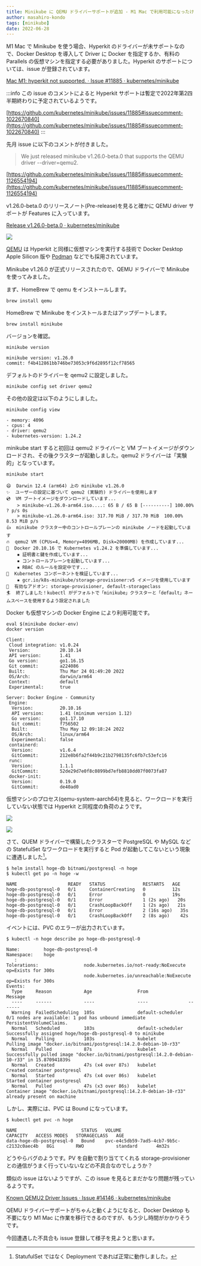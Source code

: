 ```yaml
---
title: Minikube に QEMU ドライバーサポートが追加 - M1 Mac で利用可能になったけど...
author: masahiro-kondo
tags: [minikube]
date: 2022-06-28
---
```


M1 Mac で Minikube を使う場合、Hyperkit のドライバーが未サポートなので、Docker Desktop を導入して Driver に Docker を指定するか、有料の Parallels の仮想マシンを指定する必要がありました。Hyperkit のサポートについては、issue が登録されています。

[Mac M1: hyperkit not supported. · Issue #11885 · kubernetes/minikube](https://github.com/kubernetes/minikube/issues/11885)

:::info
この issue のコメントによると Hyperkit サポートは暫定で2022年第2四半期終わりに予定されているようです。

[https://github.com/kubernetes/minikube/issues/11885#issuecomment-1022670840](https://github.com/kubernetes/minikube/issues/11885#issuecomment-1022670840)
:::

先月 issue に以下のコメントが付きました。

> We just released minikube v1.26.0-beta.0 that supports the QEMU driver --driver=qemu2.

[https://github.com/kubernetes/minikube/issues/11885#issuecomment-1126554194](https://github.com/kubernetes/minikube/issues/11885#issuecomment-1126554194)

v1.26.0-beta.0 のリリースノート(Pre-release)を見ると確かに QEMU driver サポートが Features に入っています。

[Release v1.26.0-beta.0 · kubernetes/minikube](https://github.com/kubernetes/minikube/releases/tag/v1.26.0-beta.0)

![](https://i.gyazo.com/4273b4fc5a0e38c38f8bcbb9bdb1f9ab.png)

[QEMU](https://www.qemu.org/) は Hyperkit と同様に仮想マシンを実行する技術で Docker Desktop Apple Silicon 版や [Podman](/blogs/2022/02/23/podman-machine/) などでも採用されています。

Minikube v1.26.0 が正式リリースされたので、QEMU ドライバーで Minikube を使ってみました。

まず、HomeBrew で qemu をインストールします。

```shell
brew install qemu
```

HomeBrew で Minikube をインストールまたはアップデートします。

```shell
brew install minikube
```

バージョンを確認。

```shell
minikube version
```
```
minikube version: v1.26.0
commit: f4b412861bb746be73053c9f6d2895f12cf78565
```

デフォルトのドライバーを qemu2 に設定しました。

```shell
minikube config set driver qemu2
```

その他の設定は以下のようにしました。

```shell
minikube config view
```
```
- memory: 4096
- cpus: 4
- driver: qemu2
- kubernetes-version: 1.24.2
```

minikube start すると初回は qemu2 ドライバーと VM ブートイメージがダウンロードされ、その後クラスターが起動しました。qemu2 ドライバーは「実験的」となっています。

```shell
minikube start
```
```
😄  Darwin 12.4 (arm64) 上の minikube v1.26.0
✨  ユーザーの設定に基づいて qemu2 (実験的) ドライバーを使用します
💿  VM ブートイメージをダウンロードしています...
    > minikube-v1.26.0-arm64.iso....: 65 B / 65 B [----------] 100.00% ? p/s 0s
    > minikube-v1.26.0-arm64.iso: 317.70 MiB / 317.70 MiB  100.00% 8.53 MiB p/s
👍  minikube クラスター中のコントロールプレーンの minikube ノードを起動しています
🔥  qemu2 VM (CPUs=4, Memory=4096MB, Disk=20000MB) を作成しています...
🐳  Docker 20.10.16 で Kubernetes v1.24.2 を準備しています...
    ▪ 証明書と鍵を作成しています...
    ▪ コントロールプレーンを起動しています...
    ▪ RBAC のルールを設定中です...
🔎  Kubernetes コンポーネントを検証しています...
    ▪ gcr.io/k8s-minikube/storage-provisioner:v5 イメージを使用しています
🌟  有効なアドオン: storage-provisioner, default-storageclass
🏄  終了しました！kubectl がデフォルトで「minikube」クラスターと「default」ネームスペースを使用するよう設定されました
```

Docker も仮想マシンの Docker Engine により利用可能です。

```shell
eval $(minikube docker-env)
docker version
```
```
Client:
 Cloud integration: v1.0.24
 Version:           20.10.14
 API version:       1.41
 Go version:        go1.16.15
 Git commit:        a224086
 Built:             Thu Mar 24 01:49:20 2022
 OS/Arch:           darwin/arm64
 Context:           default
 Experimental:      true

Server: Docker Engine - Community
 Engine:
  Version:          20.10.16
  API version:      1.41 (minimum version 1.12)
  Go version:       go1.17.10
  Git commit:       f756502
  Built:            Thu May 12 09:18:24 2022
  OS/Arch:          linux/arm64
  Experimental:     false
 containerd:
  Version:          v1.6.4
  GitCommit:        212e8b6fa2f44b9c21b2798135fc6fb7c53efc16
 runc:
  Version:          1.1.1
  GitCommit:        52de29d7e0f8c0899bd7efb8810dd07f0073fa87
 docker-init:
  Version:          0.19.0
  GitCommit:        de40ad0
```

仮想マシンのプロセス(qemu-system-aarch64)を見ると、ワークロードを実行していない状態では Hyperkit と同程度の負荷のようです。

![](https://i.gyazo.com/87bba3d8d451ea6a444e730ffead91cb.png)

![](https://i.gyazo.com/4fe0279fdeab3f7b023464bcbea3950d.png)

さて、QUEM ドライバーで構築したクラスターで PostgreSQL や MySQL などの StatefulSet なワークロードを実行すると Pod が起動してこないという現象に遭遇しました[^1]。

[^1]: StatufulSet ではなく Deployment であれば正常に動作しました。

```shell
$ helm install hoge-db bitnami/postgresql -n hoge
$ kubectl get po -n hoge -w
```
```
NAME                   READY   STATUS              RESTARTS   AGE
hoge-db-postgresql-0   0/1     ContainerCreating   0          12s
hoge-db-postgresql-0   0/1     Error               0          19s
hoge-db-postgresql-0   0/1     Error               1 (2s ago)   20s
hoge-db-postgresql-0   0/1     CrashLoopBackOff    1 (2s ago)   21s
hoge-db-postgresql-0   0/1     Error               2 (16s ago)   35s
hoge-db-postgresql-0   0/1     CrashLoopBackOff    2 (8s ago)    42s
```

イベントには、PVC のエラーが出力されています。

```shell
$ kubectl -n hoge describe po hoge-db-postgresql-0
```
```
Name:         hoge-db-postgresql-0
Namespace:    hoge
   :
Tolerations:                 node.kubernetes.io/not-ready:NoExecute op=Exists for 300s
                             node.kubernetes.io/unreachable:NoExecute op=Exists for 300s
Events:
  Type     Reason            Age                 From               Message
  ----     ------            ----                ----               -------
  Warning  FailedScheduling  105s                default-scheduler  0/1 nodes are available: 1 pod has unbound immediate PersistentVolumeClaims.
  Normal   Scheduled         103s                default-scheduler  Successfully assigned hoge/hoge-db-postgresql-0 to minikube
  Normal   Pulling           103s                kubelet            Pulling image "docker.io/bitnami/postgresql:14.2.0-debian-10-r33"
  Normal   Pulled            87s                 kubelet            Successfully pulled image "docker.io/bitnami/postgresql:14.2.0-debian-10-r33" in 15.870941839s
  Normal   Created           47s (x4 over 87s)   kubelet            Created container postgresql
  Normal   Started           47s (x4 over 86s)   kubelet            Started container postgresql
  Normal   Pulled            47s (x3 over 86s)   kubelet            Container image "docker.io/bitnami/postgresql:14.2.0-debian-10-r33" already present on machine
```

しかし、実際には、PVC は Bound になっています。

```shell
$ kubectl get pvc -n hoge
```
```
NAME                        STATUS   VOLUME                                     CAPACITY   ACCESS MODES   STORAGECLASS   AGE
data-hoge-db-postgresql-0   Bound    pvc-e4c5db59-7ad5-4cb7-9b5c-c2132c0aec4b   8Gi        RWO            standard       4m32s
```

どうやらバグのようです。PV を自動で割り当ててくれる storage-provisioner との通信がうまく行っていないなどの不具合なのでしょうか？

類似の issue はないようですが、この issue を見るとまだかなり問題が残っているようです。

[Known QEMU2 Driver Issues · Issue #14146 · kubernetes/minikube](https://github.com/kubernetes/minikube/issues/14146)

QEMU ドライバーサポートがちゃんと動くようになると、Docker Desktop も不要になり M1 Mac に作業を移行できるのですが、もう少し時間がかかりそうです。

今回遭遇した不具合も issue 登録して様子を見ようと思います。
